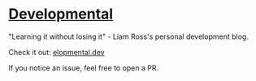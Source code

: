 # [Developmental](https://www.elopmental.dev/)

"Learning it without losing it" - Liam Ross's personal development blog.

Check it out: [elopmental.dev](https://www.elopmental.dev/)

If you notice an issue, feel free to open a PR.
